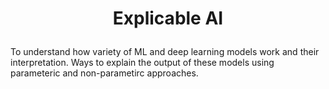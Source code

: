 # <p align=center>Explicable AI</p>
To understand how variety of ML and deep learning models work and their interpretation. Ways to explain the output of these models using parameteric and non-parametirc approaches.

